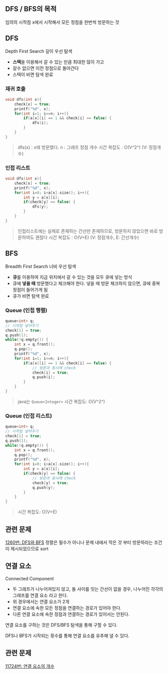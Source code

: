 ## DFS / BFS의 목적
임의의 시작점 x에서 시작해서 모든 정점을 한번씩 방문하는 것

## DFS
Depth First Search
깊이 우선 탐색

* **스택**을 이용해서 갈 수 있는 만큼 최대한 많이 가고 
* 갈수 없으면 이전 정점으로 돌아간다
* 스택이 비면 탐색 완료

### 재귀 호출
```c++
void dfs(int x){
	check[x] = true;
	printf("%d", x);
	for(int i=1; i<=n; i++){
		if(a[x][i] == 1 && check[i] == false) {
			dfs(i);
		}
	}
}
```
>dfs(x) : x에 방문했다.
>n : 그래프 정점 개수
>시간 복잡도 : O(V^2^)  (V: 정점개수)

### 인접 리스트
```c++
void dfs(int x){
	check[x] = true;
	printf("%d", x);
	for(int i=0; i<a[x].size(); i++){
		int y = a[x][i];
		if(check[y] == false) {
			dfs(y);
		}
	}
}
```
>인접리스트에는 실제로 존재하는 간선만 존재하므로, 방문하지 않았으면 바로 방문하여도 괜찮다
>시간 복잡도 : O(V+E) (V: 정점개수, E: 간선개수)

## BFS
Breadth First Search
너비 우선 탐색

* **큐**를 이용하여 지금 위치에서 갈 수 있는 것을 모두 큐에 넣는 방식
* 큐에 **넣을 때** 방문했다고 체크해야 한다.
넣을 때 방문 체크하지 않으면, 큐에 중복 정점이 들어가게 됨
* 큐가 비면 탐색 완료

### Queue (인접 행렬)
```c++
queue<int> q;
// 시작점 넣어주기
check[1] = true;
q.push(1);
while(!q.empty()) {
	int x = q.front();
	q.pop();
	printf("%d", x);
	for(int i=1; i<=n; i++){
		if(a[x][i] == 1 && check[i] == false) {
			// 방문과 동시에 check
			check[i] = true;
			q.push(i);
		}
	}
}
```
>java는 `Queue<Integer>`
>시간 복잡도: O(V^2^)

### Queue (인접 리스트)
```c++
queue<int> q;
// 시작점 넣어주기
check[1] = true;
q.push(1);
while(!q.empty()) {
	int x = q.front();
	q.pop();
	printf("%d", x);
	for(int i=0; i<a[x].size(); i++){
		int y = a[x][i];
		if(check[y] == false) {
			// 방문과 동시에 check
			check[y] = true;
			q.push(y);
		}
	}
}
```
>시간 복잡도: O(V+E)

## 관련 문제
[1260번: DFS와 BFS](https://www.acmicpc.net/problem/1260)
정렬은 필수가 아니나 문제 내에서 작은 것 부터 방문하라는 조건이 제시되었으므로 sort

## 연결 요소
Connected Component
* 두 그래프가 나누어져있지 않고, 둘 사이를 잇는 간선이 없을 경우, 나누어진 각각의 그래프를 연결 요소 라고 한다.
* 위 경우에서는 연결 요소가 2개
* 연결 요소에 속한 모든 정점을 연결하는 경로가 있어야 한다. 
* 다른 연결 요소에 속한 정점과 연결하는 경로가 있어서는 안된다.

연결 요소를 구하는 것은 DFS/BFS 탐색을 통해 구할 수 있다.

DFS나 BFS가 시작되는 횟수를 통해 연결 요소를 유추해 낼 수 있다.

## 관련 문제
[11724번: 연결 요소의 개수](https://www.acmicpc.net/problem/11724)



<!--stackedit_data:
eyJoaXN0b3J5IjpbLTEyNjE3OTc0MTMsLTIxMzY4MzAzMzcsMT
k3ODA4NzcwOV19
-->